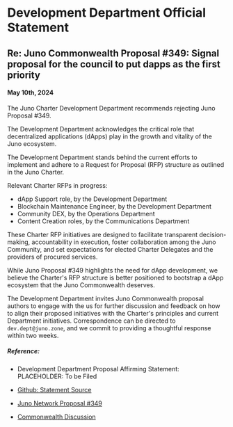# Development Department Official Statement
## Re: Juno Commonwealth Proposal #349: Signal proposal for the council to put dapps as the first priority
#### May 10th, 2024

The Juno Charter Development Department recommends rejecting Juno Proposal #349.

The Development Department acknowledges the critical role that decentralized applications (dApps) play in the growth and vitality of the Juno ecosystem.

The Development Department stands behind the current efforts to implement and adhere to a Request for Proposal (RFP) structure as outlined in the Juno Charter.

Relevant Charter RFPs in progress:

* dApp Support role, by the Development Department
* Blockchain Maintenance Engineer, by the Development Department
* Community DEX, by the Operations Department
* Content Creation roles, by the Communications Department

These Charter RFP initiatives are designed to facilitate transparent decision-making, accountability in execution, foster collaboration among the Juno Community, and set expectations for elected Charter Delegates and the providers of procured services. 

While Juno Proposal #349 highlights the need for dApp development, we believe the Charter's RFP structure is better positioned to bootstrap a dApp ecosystem that the Juno Commonwealth deserves.

The Development Department invites Juno Commonwealth proposal authors to engage with the us for further discussion and feedback on how to align their proposed initiatives with the Charter's principles and current Department initiatives. Correspondence can be directed to `dev.dept@juno.zone`, and we commit to providing a thoughtful response within two weeks.

##### Reference:

* Development Department Proposal Affirming Statement: PLACEHOLDER: To be Filed

* [Github: Statement Source](https://github.com/CosmosContracts/council/blob/main/departments/development/statements/proposal_349/DRAFT-statement-20240510-01.md)

* [Juno Network Proposal #349](https://www.mintscan.io/juno/proposals/349)

* [Commonwealth Discussion](https://commonwealth.im/juno/discussion/16718-farmville-style-dapp-tutorial-dapp-for-juno)